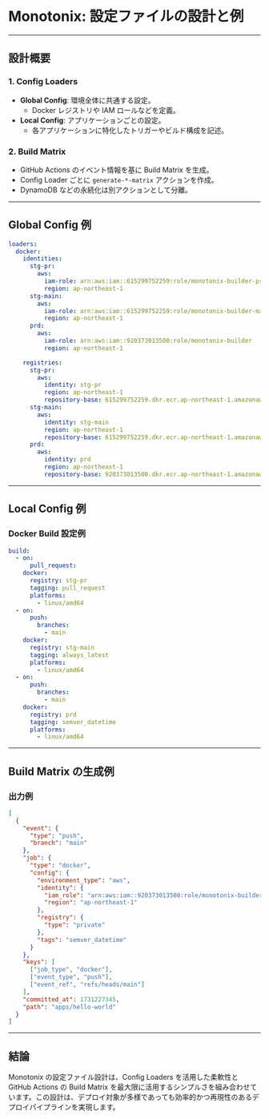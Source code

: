 
# Monotonix: 設定ファイルの設計と例

---

## 設計概要

### **1. Config Loaders**

- **Global Config**: 環境全体に共通する設定。
  - Docker レジストリや IAM ロールなどを定義。
- **Local Config**: アプリケーションごとの設定。
  - 各アプリケーションに特化したトリガーやビルド構成を記述。

### **2. Build Matrix**

- GitHub Actions のイベント情報を基に Build Matrix を生成。
- Config Loader ごとに `generate-*-matrix` アクションを作成。
- DynamoDB などの永続化は別アクションとして分離。

---

## Global Config 例

```yaml
loaders:
  docker:
    identities:
      stg-pr:
        aws:
          iam-role: arn:aws:iam::615299752259:role/monotonix-builder-pr
          region: ap-northeast-1
      stg-main:
        aws:
          iam-role: arn:aws:iam::615299752259:role/monotonix-builder-main
          region: ap-northeast-1
      prd:
        aws:
          iam-role: arn:aws:iam::920373013500:role/monotonix-builder
          region: ap-northeast-1

    registries:
      stg-pr:
        aws:
          identity: stg-pr
          region: ap-northeast-1
          repository-base: 615299752259.dkr.ecr.ap-northeast-1.amazonaws.com/monotonix-pr
      stg-main:
        aws:
          identity: stg-main
          region: ap-northeast-1
          repository-base: 615299752259.dkr.ecr.ap-northeast-1.amazonaws.com/monotonix
      prd:
        aws:
          identity: prd
          region: ap-northeast-1
          repository-base: 920373013500.dkr.ecr.ap-northeast-1.amazonaws.com/monotonix
```

---

## Local Config 例

### **Docker Build 設定例**

```yaml
build:
  - on:
      pull_request:
    docker:
      registry: stg-pr
      tagging: pull_request
      platforms:
        - linux/amd64
  - on:
      push:
        branches:
          - main
    docker:
      registry: stg-main
      tagging: always_latest
      platforms:
        - linux/amd64
  - on:
      push:
        branches:
          - main
    docker:
      registry: prd
      tagging: semver_datetime
      platforms:
        - linux/amd64
```

---

## Build Matrix の生成例

### **出力例**

```json
[
  {
    "event": {
      "type": "push",
      "branch": "main"
    },
    "job": {
      "type": "docker",
      "config": {
        "environment_type": "aws",
        "identity": {
          "iam_role": "arn:aws:iam::920373013500:role/monotonix-builder",
          "region": "ap-northeast-1"
        },
        "registry": {
          "type": "private"
        },
        "tags": "semver_datetime"
      }
    },
    "keys": [
      ["job_type", "docker"],
      ["event_type", "push"],
      ["event_ref", "refs/heads/main"]
    ],
    "committed_at": 1731227345,
    "path": "apps/hello-world"
  }
]
```

---

## 結論

Monotonix の設定ファイル設計は、Config Loaders を活用した柔軟性と GitHub Actions の Build Matrix を最大限に活用するシンプルさを組み合わせています。この設計は、デプロイ対象が多様であっても効率的かつ再現性のあるデプロイパイプラインを実現します。
